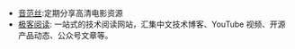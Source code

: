 <!-- ```link-preview
https://www.yinfans.me/
``` -->
- [音范丝](https://www.yinfans.me/):定期分享高清电影资源
- [极客阅读](https://jikeyuedu.cn/hot): 一站式的技术阅读网站，汇集中文技术博客、YouTube 视频、开源产品动态、公众号文章等。